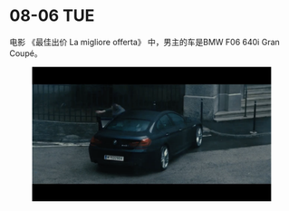 # 08-06 TUE

电影 《最佳出价 La migliore offerta》 中，男主的车是BMW F06 640i Gran Coupé。

<figure><img src="../../.gitbook/assets/Screenshot 2024-08-06 at 16.45.33.png" alt=""><figcaption></figcaption></figure>
